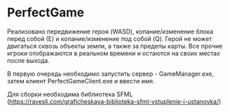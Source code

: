 # PerfectGame

Реализовано передвижение героя (WASD), копание/изменение блока перед собой (Е) и копание/изменение под собой (Q). Герой не может двигаться сквозь объекты земли, а также за пределы карты. Все прочие игроки отображаются в реальном времени и остаются на своих местах после выхода. 

В первую очередь необходимо запустить сервер - GameManager.exe, затем клиент PerfectGameClient.exe и ввести имя.

Для сборки необходима библиотека SFML (https://ravesli.com/graficheskaya-biblioteka-sfml-vstuplenie-i-ustanovka/)
